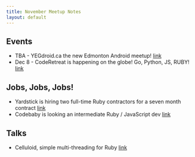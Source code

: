 ```yaml
---
title: November Meetup Notes
layout: default
---
```


## Events

 * TBA - YEGdroid.ca the new Edmonton Android meetup! [link](http://yegdroid.ca)
 * Dec 8 - CodeRetreat is happening on the globe! Go, Python, JS, RUBY! [link](http://coderetreatyeg2012.eventbrite.com/)

## Jobs, Jobs, Jobs!

 * Yardstick is hiring two full-time Ruby contractors for a seven month contract [link](http://getyardstick.com/blog/archives/2012/11/20/are-you-a-talented-ruby-developer-join-our-team/)
 * Codebaby is looking an intermediate Ruby / JavaScript dev [link](http://codebaby.com/careers/)

## Talks

 * Celluloid, simple multi-threading for Ruby [link](https://raw.github.com/gist/4115894/55cf13aaabb34e0eab949823e4abcf3881d2496d/talk.txt)
